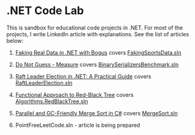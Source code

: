 # .NET Code Lab

This is sandbox for educational code projects in .NET. For most of the projects, I write LinkedIn article with explanations. See the list of articles below:

1. [Faking Real Data in .NET with Bogus](https://www.linkedin.com/pulse/faking-real-data-net-bogus-david-boyarov-8qmge/?trackingId=9GLbOcnFT7exTx7u2AOk7w%3D%3D) covers [FakingSportsData.sln](https://github.com/boyarovdu/CodeLab/tree/main/FakingRealData)

2. [Do Not Guess - Measure](https://www.linkedin.com/pulse/do-guess-measure-david-boyarov-ttnte/?trackingId=9GLbOcnFT7exTx7u2AOk7w%3D%3D) covers [BinarySerializersBenchmark.sln](https://github.com/boyarovdu/CodeLab/tree/main/BinarySerializersBenchmark)

3. [Raft Leader Election in .NET: A Practical Guide](https://www.linkedin.com/pulse/raft-leader-election-net-practical-guide-david-boyarov-z5x4e/?trackingId=9GLbOcnFT7exTx7u2AOk7w%3D%3D) covers [RaftLeaderElection.sln](https://github.com/boyarovdu/CodeLab/tree/main/RaftLeaderElection)

4. [Functional Approach to Red-Black Tree](https://www.linkedin.com/pulse/functional-approach-red-black-tree-david-boyarov-zywhe) covers [Algorithms.RedBlackTree.sln](https://github.com/boyarovdu/CodeLab/tree/main/RedBlackTree)

5. [Parallel and GC-Friendly Merge Sort in C#](https://www.linkedin.com/pulse/parallel-gc-friendly-merge-sort-c-david-boyarov-0fbpe/?trackingId=WcWcbbIRsDCHNb66bIdwBQ%3D%3D) covers [MergeSort.sln](https://github.com/boyarovdu/CodeLab/tree/main/MergeSort) 

6. PointFreeLeetCode.sln - article is being prepared
